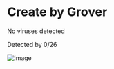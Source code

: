 # Create by Grover
No viruses detected

Detected by
0/26

![image](https://user-images.githubusercontent.com/110306371/181956738-081be072-e034-46ea-b855-bb7a2072a038.png)
